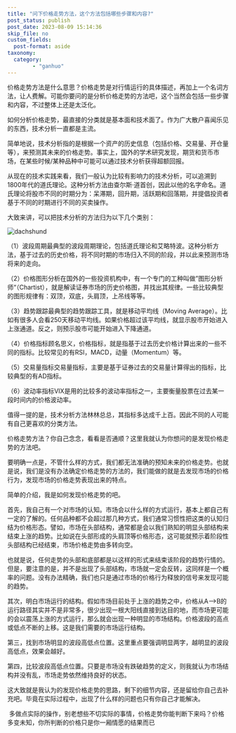 ```yaml
---
title: "问下价格走势方法，这个方法包括哪些步骤和内容?"
post_status: publish
post_date: 2023-08-09 15:14:36
skip_file: no
custom_fields: 
  post-format: aside
taxonomy:
  category:
        - "ganhuo"
---
```


价格走势方法是什么意思？价格走势是对行情运行的具体描述，再加上一个名词方法，让人费解。可能你要问的是分析价格走势的方法吧，这个当然会包括一些步骤和内容，不过整体上还是太泛化。

如何分析价格走势，最直接的分类就是基本面和技术面了。作为广大散户喜闻乐见的东西，技术分析一直都是主流。

简单地说，技术分析指的是根据一个资产的历史信息（包括价格、交易量、开仓量等），来预测其未来的价格走势。事实上，国外的学术研究发现，期货和货币市场，在某些时候/某种品种中可能可以通过技术分析获得超额回报。

从现在的技术实践来看，我们一般认为比较有影响力的技术分析，可以追溯到1800年代的道氏理论。这种分析方法由查尔斯·道首创，因此以他的名字命名。道氏理论将股市不同的时期分为：呆滞期，回升期，活跃期和回落期，并提倡投资者基于不同的时期进行不同的买卖操作。

大致来讲，可以把技术分析的方法归为以下几个类别：

![dachshund](https://cdn.fendou.la/funstoutiao/2020/12/150113886.jpg "301.jpg")

（1）波段周期最典型的波段周期理论，包括道氏理论和艾略特波。这种分析方法，基于过去的历史价格，将不同时期的市场归入不同的阶段，并以此来预测市场将来的走向。

（2）价格图形分析在国外的一些投资机构中，有一个专门的工种叫做”图形分析师“（Chartist），就是解读证券市场的历史价格图，并找出其规律。一些比较典型的图形规律有：双顶，双底，头肩顶，上吊线等等。

（3）趋势跟踪最典型的趋势跟踪工具，就是移动平均线（Moving Average）。比如有很多人会看250天移动平均线。如果价格超过该平均线，就显示股市开始进入上涨通道。反之，则预示股市可能开始进入下降通道。

（4）价格指标顾名思义，价格指标，就是指基于过去历史价格计算出来的一些不同的指标。比较常见的有RSI，MACD，动量（Momentum）等。

（5）交易量指标交易量指标，主要是基于证券过去的交易量计算得出的指标，比较典型的有AD指标。

（6）波动率指标VIX是用的比较多的波动率指标之一，主要衡量股票在过去某一段时间内的价格波动率。

值得一提的是，技术分析方法林林总总，其指标多达成千上百。因此不同的人可能有自己更喜欢的分类方法。

价格走势方法？你自己念念，看看是否通顺？这里我就认为你想问的是发现价格走势的方法吧。

要明确一点是，不管什么样的方式，我们都无法准确的预知未来的价格走势。也就是说，我们是没有办法确定价格走势的方法的，我们能做的就是去发现市场的价格行为，发现市场的价格走势表现出来的特点。

简单的介绍，我是如何发现价格走势的吧。

首先，我自己有一个对市场的认知。市场会以什么样的方式运行，基本上都自己有一定的了解的。任何品种都不会超过那几种方式，我们通常习惯性把这类的认知归结为价格形态。譬如，市场在头部结构，通常都是会以我们熟知的明显头部结构来结束上涨的趋势。比如说在头部形成的头肩顶等价格形态，这可能就预示着阶段性头部结构已经结束，市场价格走势由多转向空。

也就是说，任何走势的头部和底部都是以这样的形式来结束该阶段的趋势行情的。但是，要注意的是，并不是出现了头部结构，市场就一定会反转，这同样是一个概率的问题。没有办法精确，我们也只是通过市场的价格行为释放的信号来发现可能的趋势。

其次，明白市场运行的结构。假如市场目前处于上涨的趋势之中，价格从A-->B的运行路径其实并不是非常多，很少出现一根大阳线直接到达目的地，而市场更可能的会以震荡上涨的方式运行，那么就会出现一种明显的市场结构。价格波段的高点或低点不断的上移。这是我们需要的市场运行结构。

第三，找到市场明显的波段高低点位置。这里重点要强调明显两字，越明显的波段高低点，效果会越好。

第四，比较波段高低点位置。只要是市场没有跌破趋势的定义，则我就认为市场结构并没有乱，市场走势依然维持良好的状态。

这大致就是我认为的发现价格走势的思路，剩下的细节内容，还是留给你自己去补充吧。毕竟在实际过程中，出现了什么样的问题也只有你自己才能解决。

 多做点实际的操作，别老想些不切实际的事情，价格走势你能判断下来吗？价格多变未知，你所判断的价格只是你一厢情愿的结果而已
